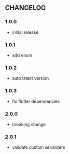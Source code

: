 ## CHANGELOG

### 1.0.0
- initial release

### 1.0.1
- add enum

### 1.0.2

- auto latest version

### 1.0.3

- fix flutter dependencies

### 2.0.0

- breaking change

### 2.0.1

- validate custom serializers